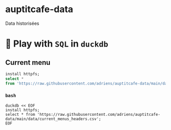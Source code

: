 # auptitcafe-data
Data historisées

# 🦆 Play with `SQL` in `duckdb`

## Current menu

```sql
install httpfs;
select *
from 'https://raw.githubusercontent.com/adriens/auptitcafe-data/main/data/current_menus_headers.csv';

```

### `bash`

```shell
duckdb << EOF
install httpfs;
select * from 'https://raw.githubusercontent.com/adriens/auptitcafe-data/main/data/current_menus_headers.csv';
EOF

```
